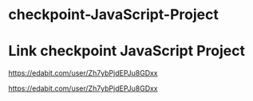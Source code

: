 # checkpoint-JavaScript-Project
#                              Link checkpoint JavaScript Project

https://edabit.com/user/Zh7ybPjdEPJu8GDxx

https://edabit.com/user/Zh7ybPjdEPJu8GDxx
